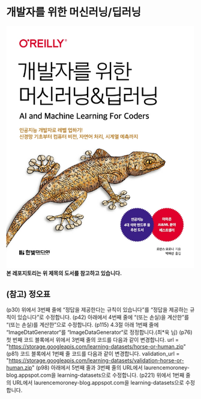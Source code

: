 # 개발자를 위한 머신러닝/딥러닝

<img src="cover.jpg" width=500>
<strong>본 레포지토리는 위 제목의 도서를 참고하고 있습니다.</strong>

## (참고) 정오표
(p30) 위에서 3번째 줄에 “정답을 제공한다는 규칙이 있습니다”를 “정답을 제공하는 규칙이 있습니다”로 수정합니다.
(p42) 아래에서 4번째 줄에 “(또는 손실)을 계산한”를 “(또는 손실)를 계산한”으로 수정합니다.
(p115) 4.3절 아래 1번째 줄에 “ImageDtatGenerator“를 “ImageDataGenerator“로 정정합니다.(최*욱 님)
(p76) 첫 번째 코드 블록에서 위에서 3번째 줄의 코드를 다음과 같이 변경합니다.
url = "https://storage.googleapis.com/learning-datasets/horse-or-human.zip"
(p81) 코드 블록에서 1번째 줄 코드를 다음과 같이 변경합니다.
validation_url = "https://storage.googleapis.com/learning-datasets/validation-horse-or-human.zip"
(p98) 아래에서 5번째 줄과 3번째 줄의 URL에서 laurencemoroney-blog.appspot.com을 learning-datasets으로 수정합니다.
(p221) 위에서 1번째 줄의 URL에서 laurencemoroney-blog.appspot.com을 learning-datasets으로 수정합니다.
